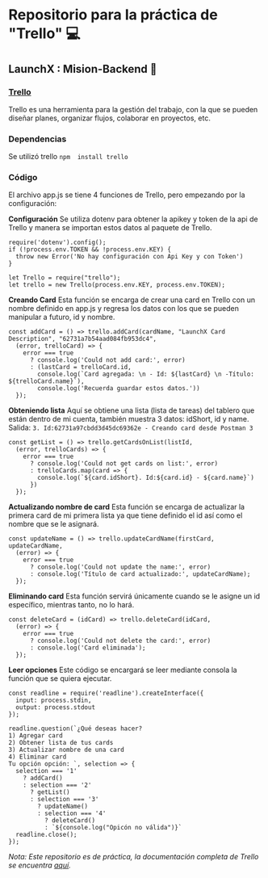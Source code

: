 # Repositorio para la práctica de "Trello" 💻
## LaunchX : Mision-Backend 🚀 

### [Trello](https://trello.com/)
Trello es una herramienta para la gestión del trabajo, con la que se pueden diseñar planes, organizar flujos, colaborar en proyectos, etc.

### Dependencias
Se utilizó trello 
``` npm  install trello ```

### Código
El archivo app.js se tiene 4 funciones de Trello, pero empezando por la configuración:

**Configuración**
Se utiliza dotenv para obtener la apikey y token de la api de Trello y manera se importan estos datos al paquete de Trello.
```
require('dotenv').config();
if (!process.env.TOKEN && !process.env.KEY) {
  throw new Error('No hay configuración con Api Key y con Token')
}

let Trello = require("trello");
let trello = new Trello(process.env.KEY, process.env.TOKEN);
```
**Creando Card**
Esta función se encarga de crear una card en Trello con un nombre definido en app.js y regresa los datos con los que se pueden manipular a futuro, id y nombre.
```
const addCard = () => trello.addCard(cardName, "LaunchX Card Description", "62731a7b54aad084fb953dc4",
  (error, trelloCard) => {
    error === true
      ? console.log('Could not add card:', error)
      : (lastCard = trelloCard.id, 
        console.log(`Card agregada: \n - Id: ${lastCard} \n -Título: ${trelloCard.name}`),
        console.log('Recuerda guardar estos datos.'))
  });
```

**Obteniendo lista**
Aquí se obtiene una lista (lista de tareas) del tablero que están dentro de mi cuenta, también muestra 3 datos: idShort, id y name.
Salida: ```3. Id:62731a97cbdd3d45dc69362e - Creando card desde Postman 3```
```
const getList = () => trello.getCardsOnList(listId,
  (error, trelloCards) => {
    error === true
      ? console.log('Could not get cards on list:', error)
      : trelloCards.map(card => {
        console.log(`${card.idShort}. Id:${card.id} - ${card.name}`)
      })
  });
```

**Actualizando nombre de card**
Esta función se encarga de actualizar la primera card de mi primera lista ya que tiene definido el id así como el nombre que se le asignará.
```
const updateName = () => trello.updateCardName(firstCard, updateCardName,
  (error) => {
    error === true
      ? console.log('Could not update the name:', error)
      : console.log('Título de card actualizado:', updateCardName);
  });
```

**Eliminando card**
Esta función servirá únicamente cuando se le asigne un id específico, mientras tanto, no lo hará.
```
const deleteCard = (idCard) => trello.deleteCard(idCard,
  (error) => {
    error === true
      ? console.log('Could not delete the card:', error)
      : console.log('Card eliminada');
  });
```

**Leer opciones**
Este código se encargará se leer mediante consola la función que se quiera ejecutar. 
```
const readline = require('readline').createInterface({
  input: process.stdin,
  output: process.stdout
});

readline.question(`¿Qué deseas hacer? 
1) Agregar card
2) Obtener lista de tus cards
3) Actualizar nombre de una card
4) Eliminar card
Tu opción opción: `, selection => {
  selection === '1'
    ? addCard()
    : selection === '2'
      ? getList()
      : selection === '3'
        ? updateName()
        : selection === '4'
          ? deleteCard()
          : `${console.log("Opicón no válida")}`
  readline.close();
});
```

*Nota: Este repositorio es de práctica, la documentación completa de Trello se encuentra [aquí](https://github.com/norberteder/trello).*